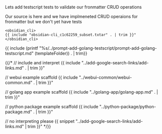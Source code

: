 Lets add testscript tests to validate our fronmatter CRUD operations

Our source is here and we have implmeneted CRUD operaions for fronmatter but we don't yet have tests

```
<obsidian_cli>
{{ include "obsidian-cli_c1c62259_subset.txtar" . | trim }}"
</obsidian_cli>
```

{{ include (printf "%s/../prompt-add-golang-testscript/prompt-add-golang-testscript.md" (templateFolder)) . | trim}}

{{/* 
  // include and interpret
  {{ include "../add-google-search-links/add-links.md" . | trim }}"
  
  // webui example scaffold
  {{ include "../webui-common/webui-common.md" . | trim }}"
  
  // golang app example scaffold
  {{ include "../golang-app/golang-app.md" . | trim }}"
  
  // python package example scaffold
  {{ include "../python-package/python-package.md" . | trim }}"
  
  // no interpreting please
  {{ snippet "../add-google-search-links/add-links.md" | trim }}"
*/}}